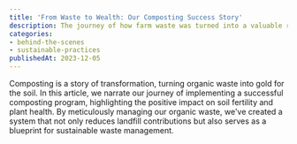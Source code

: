 ```yaml
---
title: 'From Waste to Wealth: Our Composting Success Story'
description: The journey of how farm waste was turned into a valuable resource for enriching soil, promoting a circular economy.
categories:
- behind-the-scenes
- sustainable-practices
publishedAt: 2023-12-05
---
```


Composting is a story of transformation, turning organic waste into gold for the soil. In this article, we narrate our journey of implementing a successful composting program, highlighting the positive impact on soil fertility and plant health. By meticulously managing our organic waste, we've created a system that not only reduces landfill contributions but also serves as a blueprint for sustainable waste management.
